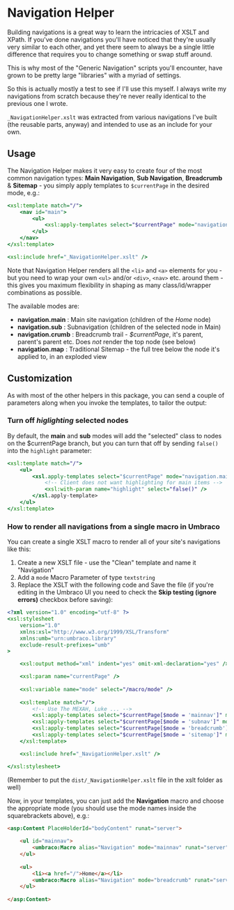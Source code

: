 # Navigation Helper

Building navigations is a great way to learn the intricacies of XSLT and XPath. If you've done navigations you'll have noticed that
they're usually very similar to each other, and yet there seem to always be a single little difference that requires you to change something or swap stuff around.

This is why most of the "Generic Navigation" scripts you'll encounter, have grown to be pretty large "libraries" with a myriad of settings.

So this is actually mostly a test to see if I'll use this myself. I always write my navigations from scratch because they're never
really identical to the previous one I wrote.

`_NavigationHelper.xslt` was extracted from various navigations I've built (the reusable parts, anyway) and intended to use as an include for your own.

## Usage

The Navigation Helper makes it very easy to create four of the most common navigation types: **Main Navigation**, **Sub Navigation**, **Breadcrumb** & **Sitemap** - you simply apply templates to `$currentPage` in the desired mode, e.g.:

```xslt
<xsl:template match="/">
	<nav id="main">
		<ul>
			<xsl:apply-templates select="$currentPage" mode="navigation.main" />
		</ul>
	</nav>
</xsl:template>

<xsl:include href="_NavigationHelper.xslt" />
```

Note that Navigation Helper renders all the `<li>` and `<a>` elements for you - but you need to wrap your own `<ul>` and/or `<div>`, `<nav>` etc. around them - this gives you maximum flexibility in shaping as many class/id/wrapper combinations as possible.

The available modes are:

* **navigation.main** 	: Main site navigation (children of the *Home* node)
* **navigation.sub** 	: Subnavigation (children of the selected node in Main)
* **navigation.crumb** 	: Breadcrumb trail - *$currentPage*, it's parent, parent's parent etc. Does *not* render the top node (see below)
* **navigation.map**	: Traditional Sitemap - the full tree below the node it's applied to, in an exploded view

## Customization

As with most of the other helpers in this package, you can send a couple of parameters along when you invoke the templates, to tailor the output:

### Turn off *higlighting* selected nodes

By default, the **main** and **sub** modes will add the "selected" class to nodes on the $currentPage branch, but you can turn that off by sending `false()` into the `highlight` parameter:

```xslt
<xsl:template match="/">
	<ul>
		<xsl.apply-templates select="$currentPage" mode="navigation.main">
			<!-- Client does not want highlighting for main items -->
			<xsl:with-param name="highlight" select="false()" />
		</xsl.apply-template>
	</ul>
</xsl:template>
```

### How to render all navigations from a single macro in Umbraco

You can create a single XSLT macro to render all of your site's navigations like this:

1. Create a new XSLT file - use the "Clean" template and name it "Navigation"
2. Add a `mode` Macro Parameter of type `textstring`
3. Replace the XSLT with the following code and Save the file (if you're editing in the Umbraco UI you need to check the **Skip testing (ignore errors)** checkbox before saving):

```xslt
<?xml version="1.0" encoding="utf-8" ?>
<xsl:stylesheet
	version="1.0"
	xmlns:xsl="http://www.w3.org/1999/XSL/Transform"
	xmlns:umb="urn:umbraco.library"
	exclude-result-prefixes="umb"
>

	<xsl:output method="xml" indent="yes" omit-xml-declaration="yes" />

	<xsl:param name="currentPage" />
	
	<xsl:variable name="mode" select="/macro/mode" />
	
	<xsl:template match="/">
		<!-- Use The MEXAH, Luke ... -->
		<xsl:apply-templates select="$currentPage[$mode = 'mainnav']" mode="navigation.main" />
		<xsl:apply-templates select="$currentPage[$mode = 'subnav']" mode="navigation.sub" />
		<xsl:apply-templates select="$currentPage[$mode = 'breadcrumb']" mode="navigation.crumb" />
		<xsl:apply-templates select="$currentPage[$mode = 'sitemap']" mode="navigation.map" />
	</xsl:template>

	<xsl:include href="_NavigationHelper.xslt" />

</xsl:stylesheet>
```

(Remember to put the `dist/_NavigationHelper.xslt` file in the xslt folder as well)

Now, in your templates, you can just add the **Navigation** macro and choose the appropriate mode
(you should use the mode names inside the squarebrackets above), e.g.:

```html
<asp:Content PlaceHolderId="bodyContent" runat="server">
	
	<ul id="mainnav">
		<umbraco:Macro alias="Navigation" mode="mainnav" runat="server" />
	</ul>
	
	<ul>
		<li><a href="/">Home</a></li>
		<umbraco:Macro alias="Navigation" mode="breadcrumb" runat="server" />
	</ul>
	
</asp:Content>
```

